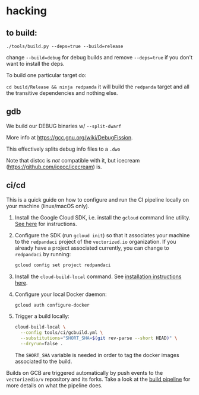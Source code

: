 # hacking

## to build: 

`./tools/build.py --deps=true --build=release`

change `--build=debug` for debug builds and remove `--deps=true` if you don't want to 
install the deps. 

To build one particular target do:

`cd build/Release && ninja redpanda` it will build the `redpanda` target and all the transitive
dependencies and nothing else. 


## gdb

We build our DEBUG binaries w/ `--split-dwarf`

More info at https://gcc.gnu.org/wiki/DebugFission.

This effectively splits debug info files to a `.dwo`

Note that distcc is *not* compatible with it, but icecream
(https://github.com/icecc/icecream) is.

## ci/cd

This is a quick guide on how to configure and run the CI pipeline 
locally on your machine (linux/macOS only).

 1. Install the Google Cloud SDK, i.e. install the `gcloud` command 
    line utility. [See here][gcloud-install] for instructions.

 2. Configure the SDK (run `gcloud init`) so that it associates your 
    machine to the `redpandaci` project of the `vectorized.io` 
    organization. If you already have a project associated currently, 
    you can change to `redpandaci` by running:

    ```bash
    gcloud config set project redpandaci
    ```

 3. Install the `cloud-build-local` command. See [installation 
    instructions here][gcb-local-install].

 4. Configure your local Docker daemon:

    ```bash
    gcloud auth configure-docker
    ```

 5. Trigger a build locally:

    ```bash
    cloud-build-local \
      --config tools/ci/gcbuild.yml \
      --substitutions="SHORT_SHA=$(git rev-parse --short HEAD)" \
      --dryrun=false .
    ```

    The `SHORT_SHA` variable is needed in order to tag the docker 
    images associated to the build.

Builds on GCB are triggered automatically by push events to the 
`vectorizedio/v` repository and its forks. Take a look at the [build 
pipeline](../tools/ci/gcbuild.yml) for more details on what the 
pipeline does.

[gcloud-install]: https://cloud.google.com/sdk/install
[gcb-local-install]: https://cloud.google.com/cloud-build/docs/build-debug-locally
